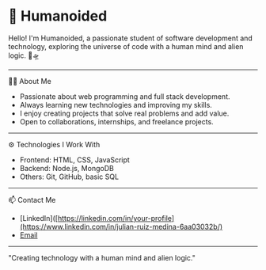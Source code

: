 # 👾 Humanoided

Hello! I'm Humanoided, a passionate student of software development and technology, exploring the universe of code with a human mind and alien logic. 🚀🛸

---

🧑‍💻 About Me

- Passionate about web programming and full stack development.  
- Always learning new technologies and improving my skills.  
- I enjoy creating projects that solve real problems and add value.  
- Open to collaborations, internships, and freelance projects.  

---

⚙️ Technologies I Work With

- Frontend: HTML, CSS, JavaScript 
- Backend: Node.js, MongoDB  
- Others: Git, GitHub, basic SQL  

---

📫 Contact Me

- [LinkedIn]([https://linkedin.com/in/your-profile](https://www.linkedin.com/in/julian-ruiz-medina-6aa03032b/)  
- [Email](jurumello0009@gmail.com)  

---

"Creating technology with a human mind and alien logic." 
